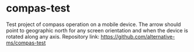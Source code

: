 # compas-test
Test project of compass operation on a mobile device. The arrow should point to geographic north for any screen orientation and when the device is rotated along any axis.
Repository link: https://github.com/alternative-ms/compas-test
